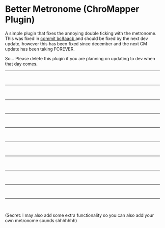 # Better Metronome (ChroMapper Plugin)

A simple plugin that fixes the annoying double ticking with the metronome. This was fixed in [commit bc9aacb
](https://github.com/Caeden117/ChroMapper/commit/bc9aacb0cf9059ac61356d281fa37c882a0647a5) and should be fixed by the next dev update, however this has been fixed since december and the next CM update has been taking FOREVER.

So... Please delete this plugin if you are planning on updating to dev when that day comes.

<hr>
<br>
<hr>
<br>
<hr>
<br>
<hr>
<br>
<hr>
<br>
<hr>
<br>
<hr>
<br>
<hr>
<br>
<hr>
<br>
<hr>
<br>

(Secret: I may also add some extra functionality so you can also add your own metronome sounds shhhhhhh)

